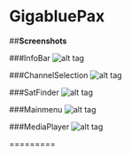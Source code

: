 GigabluePax
========


##**Screenshots**

###InfoBar
![alt tag](https://github.com/openmips/skin-pax/Pax-INFO/InfoBar.jpg)

###ChannelSelection
![alt tag](https://github.com/openmips/skin-pax/Pax-INFO/ChannelSelection.jpg)

###SatFinder
![alt tag](https://github.com/openmips/skin-pax/Pax-INFO/SatFinder.jpg)

###Mainmenu
![alt tag](https://github.com/openmips/skin-pax/Pax-INFO/MainMenu.png)

###MediaPlayer
![alt tag](https://github.com/openmips/skin-pax/Pax-INFO/MediaPlayer.png)

=========